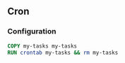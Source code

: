 ## Cron

### Configuration

```Dockerfile
COPY my-tasks my-tasks
RUN crontab my-tasks && rm my-tasks
```

